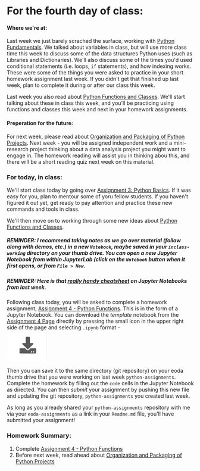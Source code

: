 
# **For the fourth day of class:**

#### Where we're at:

Last week we just barely scrached the surface, working with [Python Fundamentals](../Notebooks/python_fundamentals).  We talked about variables in class, but will use more class time this week to discuss some of the data structures Python uses (such as Libraries and Dictionaries).  We'll also discuss some of the times you'd used conditional statements (i.e. loops, `if` statements), and how indexing works.  These were some of the things you were asked to practice in your short homework assignment last week.  If you didn't get that finished up last week, plan to complete it during or after our class this week. 

Last week you also read about [Python Functions and Classes](../Notebooks/functions_classes).  We'll start talking about these in class this week, and you'll be practicing using functions and classes this week and next in your homework assignments. 

#### Preperation for the future:

For next week, please read about [Organization and Packaging of Python Projects](../Notebooks/organization_and_packaging).  Next week - you will be assigned independent work and a mini-research project thinking about a data analysis project you might want to engage in.  The homework reading will assist you in thinking abou this, and there will be a short reading quiz next week on this material. 

### For today, in class: 

We'll start class today by going over [Assignment 3: Python Basics](../Assignments/python_basics).  If it was easy for you, plan to mentour some of yoru fellow students. If  you haven't figured it out yet, get ready to pay attention and practice these new commands and tools in class. 


We'll then move on to working through some new ideas about [Python Functions and Classes](../Notebooks/functions_and_classes). 

##### **REMINDER:**  I recommend taking notes as we go over material (follow along with demos, etc.) in a new `Notebook`, maybe saved in your `inclass-working` directory on your thumb drive. You can open a new Jupyter Notebook from within JupyterLab (click on the `Notebook` button when it first opens, or from `File > New`.

##### **REMINDER:** Here is that [really handy cheatsheet](https://www.edureka.co/blog/wp-content/uploads/2018/10/Jupyter_Notebook_CheatSheet_Edureka.pdf) on Jupyter Notebooks from last week.  

Following class today, you will be asked to complete a homework assignment, [Assignment 4 - Python Functions](../Assignments/python_functions).  This is in the form of a Jupyter Notebook.  You can download the *template* notebook from the [Assignment 4 Page](../Assignments/python_functions) directly by pressing the small icon in the upper right side of the page and selecting `.ipynb` format -  
![icon](../images/icon.png)

Then you can save it to the same directory (git repository) on your eoda thumb drive that you were working on last week `python-assignments`. Complete the homework by filling out the `code` cells in the Jupyter Notebook as directed.  You can then *submit* your assignment by pushing this new file and updating the git repository, `python-assignments` you created last week.  

As long as you already shared your `python-assignments` repository with me via your `eoda-assignments` as a link in your `Readme.md` file, you'll have submitted your assignment!

### Homework Summary:


1. Complete [Assignment 4 - Python Functions](../Assignments/python_functions)
2. Before next week, read ahead about [Organization and Packaging of Python Projects](../Notebooks/organization_and_packaging)
